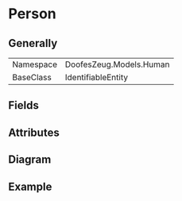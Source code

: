 # Person

## Generally

|||
|-|-|
|Namespace|DoofesZeug.Models.Human|
|BaseClass|IdentifiableEntity|

## Fields

## Attributes

## Diagram

## Example

